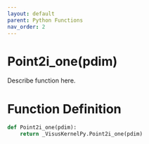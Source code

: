 ```yaml
---
layout: default
parent: Python Functions
nav_order: 2
---
```


# Point2i_one(pdim)

Describe function here.

# Function Definition

```python
def Point2i_one(pdim):
    return _VisusKernelPy.Point2i_one(pdim)
```